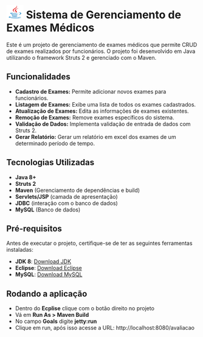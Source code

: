 # <img alt="Simbolo Java" height="35" width="45" src="https://raw.githubusercontent.com/devicons/devicon/master/icons/java/java-original.svg"> Sistema de Gerenciamento de Exames Médicos

Este é um projeto de gerenciamento de exames médicos que permite CRUD de exames realizados por funcionários. O projeto foi desenvolvido em Java utilizando o framework Struts 2 e gerenciado com o Maven.

## Funcionalidades

- **Cadastro de Exames:** Permite adicionar novos exames para funcionários.
- **Listagem de Exames:** Exibe uma lista de todos os exames cadastrados.
- **Atualização de Exames:** Edita as informações de exames existentes.
- **Remoção de Exames:** Remove exames específicos do sistema.
- **Validação de Dados:** Implementa validação de entrada de dados com Struts 2.
- **Gerar Relatório:** Gerar um relatório em excel dos exames de um determinado período de tempo.
  
## Tecnologias Utilizadas

- **Java 8+**
- **Struts 2**
- **Maven** (Gerenciamento de dependências e build)
- **Servlets/JSP** (camada de apresentação)
- **JDBC** (interação com o banco de dados)
- **MySQL** (Banco de dados)
  
## Pré-requisitos

Antes de executar o projeto, certifique-se de ter as seguintes ferramentas instaladas:

- **JDK 8**: [Download JDK](https://www.oracle.com/java/technologies/javase-downloads.html)
- **Eclipse**: [Download Eclipse](https://www.eclipse.org/downloads/)
- **MySQL**: [Download MySQL](https://dev.mysql.com/downloads/)

## Rodando a aplicação

- Dentro do **Ecplise** clique com o botão direito no projeto
- Vá em **Run As > Maven Build**
- No campo **Goals** digite **jetty:run**
- Clique em run, após isso acesse a URL: http://localhost:8080/avaliacao
